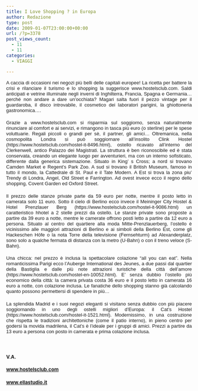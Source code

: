```yaml
---
title: I Love Shopping ? in Europa
author: Redazione
type: post
date: 2009-01-07T23:00:00+00:00
url: /?p=3378
post_views_count:
  - 11
  - 11
categories:
  - VIAGGI

---
```

<p align="justify">
  <span style="font&#45;size: small; "><span style="font&#45;family: Arial; ">A caccia di occasioni nei negozi pi&ugrave; belli delle capitali europee! La ricetta per battere la crisi e rilanciare il turismo e lo shopping la suggerisce www.hostelsclub.com. Saldi anticipati e vetrine illuminate negli inverni di Inghilterra, Francia, Spagna e Germania&hellip; perch&eacute; non andare a dare un&rsquo;occhiata? Magari salta fuori il pezzo vintage per il guardaroba, il disco introvabile, il cosmetico dei laboratori parigini, la ghiottoneria gastronomica&hellip;.</span></span>
</p>

 <font size="2"></font>

 <font size="2"></font>

<font size="2"></p> 

<p style="margin&#45;top: 0.49cm; margin&#45;bottom: 0.49cm" align="justify">
  <span style="font&#45;size: small; "><span style="font&#45;family: Arial; ">Grazie a www.hostelsclub.com si risparmia sul soggiorno, senza naturalmente rinunciare al comfort e ai servizi, e rimangono in tasca pi&ugrave; euro (o sterline) per le spese voluttuarie. Regali piccoli o grandi per s&egrave;, il partner, gli amici&hellip; Oltremanica, nella cosmopolita Londra si pu&ograve; soggiornare all&rsquo;insolito Clink Hostel (https://www.hostelsclub.com/hostel&#45;it&#45;8496.html), ostello ricavato all&rsquo;interno del Clerkenwell, antico Palazzo dei Magistrati. La struttura &egrave; ben riconoscibile ed &egrave; stata conservata, creando un elegante luogo per avventurieri, ma con un interno sofisticato, differente dalla generica sistemazione. Situato in King&rsquo; s Cross; a nord si trovano Camden Market e Regent&rsquo;s Park Zoo. A sud si trovano il British Museum, famoso in tutto il mondo, la Cattedrale di St. Paul e il Tate Modern. A Est si trova la zona piu&rsquo; Trendy di Londra, Angel, Old Street e Farrington. Ad ovest invece ecco il regno dello shopping, Covent Garden ed Oxford Street.</span></span>
</p>

<p style="margin&#45;top: 0.49cm; margin&#45;bottom: 0.49cm" align="justify">
  <span style="font&#45;size: small; "><span style="font&#45;family: Arial; ">Il prezzo delle stanze private parte da 59 euro per notte, mentre il posto letto in camerata solo 11 euro. Sotto il cielo di Berlino ecco invece il Meininger City Hostel & Hotel Prenzlauer Berg (https://www.hostelsclub.com/hostel&#45;it&#45;9086.html) un caratteristico hhotel a 2 stelle prezzi da ostello. Le stanze private sono proposte a partire da 39 euro a notte, mentre le camerate offrono posti letto a partire da 12 euro a persona. Situato al centro del quartiere alla moda Mitte&#45;Prenzlauerberg, l&rsquo;ostello &egrave; vicinissimo alle maggiori attrazioni di Berlino e ai simboli della Berlino Est, come gli Hackeschen H&ouml;fe o la nota Torre della televisione (Fernsehturm) ad Alexanderplatz, sono solo a qualche fermata di distanza con la metro (U&#45;Bahn) o con il treno veloce (S&#45;Bahn).</span></span>
</p>

<p style="margin&#45;top: 0.49cm; margin&#45;bottom: 0.49cm" align="justify">
  <span style="font&#45;family: Arial; "><span style="font&#45;size: small; ">Una chicca: nel prezzo &egrave; inclusa la spettacolare colazione &ldquo;all you can eat&rdquo;. Nella romanticissima Parigi ecco l&rsquo;Auberge International des Jeunes, a due passi dal quartier della Bastiglia e dalle pi&ugrave; note attrazioni turistiche della citt&agrave; dell&rsquo;amore (https://www.hostelsclub.com/hostel&#45;en&#45;10052.html). E&rsquo; senza dubbio l&rsquo;ostello pi&ugrave; economico della citt&agrave;: la camera privata costa 36 euro e il posto letto in camerata 16 euro a notte, con colazione inclusa. Le fanatiche dello shopping stanno gi&agrave; calcolando quanto possono permettersi di spendere in pi&ugrave;&hellip;</span></span>
</p>

<p style="margin&#45;top: 0.49cm; margin&#45;bottom: 0.49cm" align="justify">
  <span style="font&#45;size: small; "><span style="font&#45;family: Arial; ">La splendida Madrid e i suoi negozi eleganti si visitano senza dubbio con pi&ugrave; piacere soggiornando in uno degli ostelli migliori d&rsquo;Europa: il Cat&rsquo;s Hostel (https://www.hostelsclub.com/hostel&#45;it&#45;1521.html). Modernissimo, in una costruzione che rispetta le tradizioni architettoniche (come il patio interno), in pieno centro per godersi la movida madrilena, il Cat&rsquo;s &egrave; l&rsquo;ideale per i gruppi di amici. Prezzi a partire da 13 euro a persona con posto in camerata e prima colazione inclusa.</span></span>
</p>

<p style="margin&#45;top: 0.49cm; margin&#45;bottom: 0.49cm" align="justify">
  &nbsp;
</p>

<p style="margin&#45;top: 0.49cm; margin&#45;bottom: 0.49cm" align="justify">
  <strong>V.A.</strong>
</p>

<p style="margin&#45;top: 0.49cm; margin&#45;bottom: 0.49cm" align="justify">
  <a href="https://www.hostelsclub.com/"><strong>www.hostelsclub.com</strong></a>
</p>

<p style="margin&#45;bottom: 0cm">
  <a href="https://www.ellastudio.it/"><strong>www.ellastudio.it</strong></a>
</p>

<p style="margin&#45;bottom: 0cm">
  <b><br /> </b>
</p>

<p>
  </font>
</p>

<p>
  &nbsp;
</p>

<p>
  &nbsp;
</p>

<p>
  &nbsp;
</p>

<p>
  &nbsp;
</p>